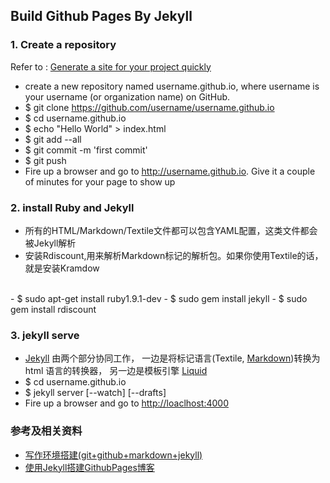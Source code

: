 ## Build Github Pages By Jekyll

### 1. Create a repository
Refer to : [Generate a site for your project quickly](https://pages.github.com/)

- create a new repository named username.github.io, where username is your username (or organization name) on GitHub.
- $ git clone https://github.com/username/username.github.io
- $ cd username.github.io
- $ echo "Hello World" > index.html
- $ git add --all
- $ git commit -m 'first commit'
- $ git push 
- Fire up a browser and go to http://username.github.io. Give it a couple of minutes for your page to show up

### 2. install Ruby and Jekyll
- 所有的HTML/Markdown/Textile文件都可以包含YAML配置，这类文件都会被Jekyll解析
- 安装Rdiscount,用来解析Markdown标记的解析包。如果你使用Textile的话，就是安装Kramdow
<br/>
- $ sudo apt-get install ruby1.9.1-dev  
- $ sudo gem install jekyll
- $ sudo gem install rdiscount 

### 3. jekyll serve
- <a href="https://github.com/mojombo/jekyll/wiki">Jekyll</a>
由两个部分协同工作，
一边是将标记语言(Textile, [Markdown](http://daringfireball.net/projects/markdown/syntax))转换为 html 语言的转换器，
另一边是模板引擎 <a href="https://github.com/shopify/liquid/wiki">Liquid</a>
- $ cd username.github.io
- $ jekyll server [--watch] [--drafts] 
- Fire up a browser and go to [http://loaclhost:4000](http://loaclhost:4000)
 
### 参考及相关资料
- [写作环境搭建(git+github+markdown+jekyll) ](http://site.douban.com/196781/widget/notes/12161495/note/264946576/)  
- [使用Jekyll搭建GithubPages博客](http://hzmook.github.io/2012/07/01/use-jekyll-build-blog-on-github.html)
